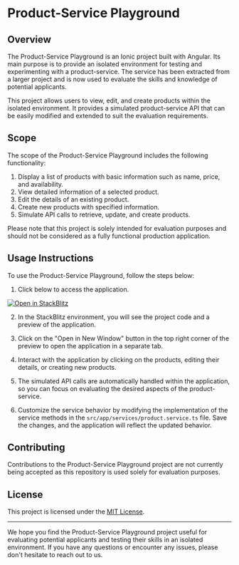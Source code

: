 # Product-Service Playground

## Overview
The Product-Service Playground is an Ionic project built with Angular. Its main purpose is to provide an isolated environment for testing and experimenting with a product-service. The service has been extracted from a larger project and is now used to evaluate the skills and knowledge of potential applicants.

This project allows users to view, edit, and create products within the isolated environment. It provides a simulated product-service API that can be easily modified and extended to suit the evaluation requirements.

## Scope
The scope of the Product-Service Playground includes the following functionality:

1. Display a list of products with basic information such as name, price, and availability.
2. View detailed information of a selected product.
3. Edit the details of an existing product.
4. Create new products with specified information.
5. Simulate API calls to retrieve, update, and create products.

Please note that this project is solely intended for evaluation purposes and should not be considered as a fully functional production application.

## Usage Instructions
To use the Product-Service Playground, follow the steps below:

1. Click below to access the application.

  [![Open in StackBlitz](https://developer.stackblitz.com/img/open_in_stackblitz.svg)](https://stackblitz.com/fork/github/Fliproom/product-service)

2. In the StackBlitz environment, you will see the project code and a preview of the application.

3. Click on the "Open in New Window" button in the top right corner of the preview to open the application in a separate tab.

4. Interact with the application by clicking on the products, editing their details, or creating new products.

5. The simulated API calls are automatically handled within the application, so you can focus on evaluating the desired aspects of the product-service.

6. Customize the service behavior by modifying the implementation of the service methods in the `src/app/services/product.service.ts` file. Save the changes, and the application will reflect the updated behavior.

## Contributing
Contributions to the Product-Service Playground project are not currently being accepted as this repository is used solely for evaluation purposes.

## License
This project is licensed under the [MIT License](LICENSE).

---

We hope you find the Product-Service Playground project useful for evaluating potential applicants and testing their skills in an isolated environment. If you have any questions or encounter any issues, please don't hesitate to reach out to us.
